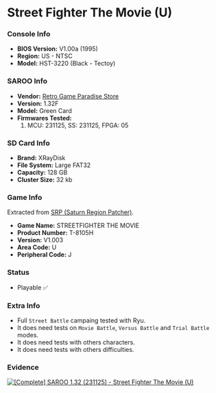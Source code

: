# Street Fighter The Movie (U)

### Console Info

- <b>BIOS Version:</b> V1.00a (1995)
- <b>Region:</b> US - NTSC
- <b>Model:</b> HST-3220 (Black - Tectoy)

### SAROO Info

- <b>Vendor:</b> [Retro Game Paradise Store](https://s.click.aliexpress.com/e/_DlCqvfB)
- <b>Version:</b> 1.32F
- <b>Model:</b> Green Card
- <b>Firmwares Tested:</b>
  1. MCU: 231125, SS: 231125, FPGA: 05

### SD Card Info

- <b>Brand:</b> XRayDisk
- <b>File System:</b> Large FAT32
- <b>Capacity:</b> 128 GB
- <b>Cluster Size:</b> 32 kb

### Game Info

Extracted from [SRP (Saturn Region Patcher)](https://segaxtreme.net/resources/saturn-region-patcher.81/download).

- <b>Game Name:</b> STREETFIGHTER THE MOVIE
- <b>Product Number:</b> T-8105H
- <b>Version:</b> V1.003
- <b>Area Code:</b> U
- <b>Peripheral Code:</b> J

### Status

- Playable :white_check_mark:

### Extra Info

- Full `Street Battle` campaing tested with Ryu.
- It does need tests on `Movie Battle`, `Versus Battle` and `Trial Battle` modes.
- It does need tests with others characters.
- It does need tests with others difficulties.

### Evidence

[![[Complete] SAROO 1.32 (231125) - Street Fighter The Movie (U)](https://img.youtube.com/vi/vb9AuK0XM/0.jpg)](https://www.youtube.com/watch?v=vb9AuK0XM)
